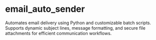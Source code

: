# email_auto_sender
Automates email delivery using Python and customizable batch scripts. Supports dynamic subject lines, message formatting, and secure file attachments for efficient communication workflows.
